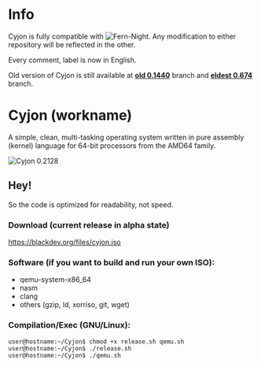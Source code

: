 # Info

Cyjon is fully compatible with ![Fern-Night](https://github.com/CorruptedByCPU/Fern-Night/). Any modification to either repository will be reflected in the other.

Every comment, label is now in English.

Old version of Cyjon is still available at **[old 0.1440](https://github.com/CorruptedByCPU/Cyjon/tree/old)** branch and **[eldest 0.674](https://github.com/CorruptedByCPU/Cyjon/tree/eldest)** branch.

# Cyjon (workname)

A simple, clean, multi-tasking operating system written in pure assembly (kernel) language for 64-bit processors from the AMD64 family.

![Cyjon 0.2128](https://blackdev.org/shot/2128.png?)

## Hey!

So the code is optimized for readability, not speed.

### Download (current release in alpha state)

   https://blackdev.org/files/cyjon.iso

### Software (if you want to build and run your own ISO):

  - qemu-system-x86_64
  - nasm
  - clang
  - others (gzip, ld, xorriso, git, wget)

### Compilation/Exec (GNU/Linux):

	user@hostname:~/Cyjon$ chmod +x release.sh qemu.sh
	user@hostname:~/Cyjon$ ./release.sh
	user@hostname:~/Cyjon$ ./qemu.sh
